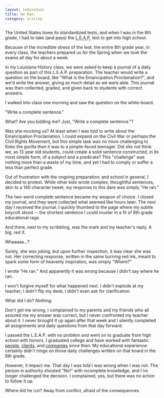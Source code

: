 ```yaml
---
layout: individual
title: He Ran.
category: writing
---
```


The United States loves its standardized tests, and when I was in the 8th grade, I had to take (and pass) the <abbr title="Louisiana Educational Assessment Program">L.E.A.P.</abbr> test to get into high school. 

Because of the incredible stress of the test, the entire 8th grade year, in every class, the teachers prepared us for the Spring when we took the exams all day for about a week.

In my Louisiana History class, we were asked to keep a journal of a daily question as part of this L.E.A.P. preparation. The teacher would write a question on the board, like "What is the Emancipation Proclamation?", and we'd write the answer, giving as much detail as we were able. This journal was then collected, graded, and given back to students with correct answers.

I walked into class one morning and saw the question on the white-board. 

"Write a complete sentence."

What? Are you kidding me? Just, "Write a complete sentence."?

Was she mocking us? At least when I was told to write about the Emancipation Proclamation, I could expand on the Civil War or perhaps the Civil Rights Movement, but this simple task was no more challenging to Koko the gorilla than it was to a pimple-faced teenager. Did she not think we, as 13 year old students, could create a solid sentence constructed, in its most simple form, of a subject and a predicate? This "challenge" was nothing more than a waste of my time, and yet I had to comply or suffer a less than perfect grade. 

Out of frustration with the ongoing preparation, and school in general, I decided to protest. While other kids wrote complex, thoughtful sentences, akin to a 140 character tweet, my response to this dare was simply "He ran."

The two-word complete sentence became my weapon of choice. I closed my journal, and they were collected what seemed like hours later. The next day I received the journal. I quickly thumbed to the page where my subtle boycott stood -- the shortest sentence I could muster in a fit of 8th grade educational rage.

And there, next to my scribbling, was the mark and my teacher's reply. A big, red X. 

Whaaaaa...?

Surely, she was joking, but upon further inspection, it was clear she was not. Her correcting response, written in the same burning red ink, meant to spark some form of heavenly inspiration, was simply "Where?"

I wrote "He ran." And apparently it was wrong because I didn't say where he ran.

I won't forgive myself for what happened next. I didn't explode at my teacher; I didn't flip my desk; I didn't even ask for clarification. 

What did I do? *Nothing.*

Don't get me wrong, I complained to my parents and my friends who all assured me my answer was correct, but I never confronted my teacher about it. I never brought it up again after that week and I silently completed all assignments and daily questions from that day forward.

I passed the L.E.A.P. with no problem and went on to graduate from high school with honors. I graduated college and have worked with fantastic [people](http://artequalswork.com), [clients](http://woot.com), and [companies](http://kalkomey.com) since then. My educational experience certainly didn't hinge on those daily challenges written on that board in the 8th grade.

However, it impact me. That day I was told I was wrong when I was not. The person in authority shouted "No!" with incomplete knowledge, and I no longer challenged the decision. I complained, yes, but there was no action to follow it up.

Where did he run? Away from conflict, afraid of the consequences.
